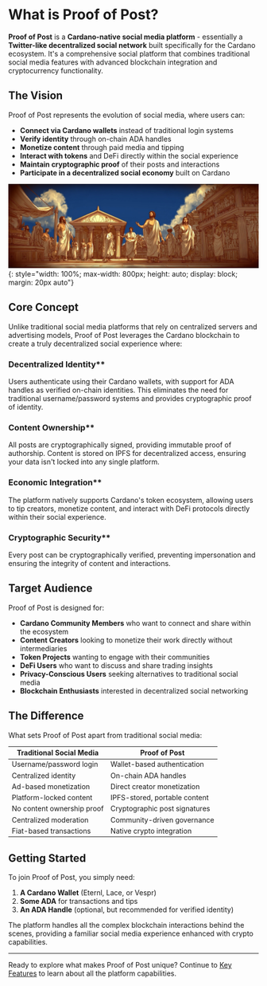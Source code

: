 # What is Proof of Post?

**Proof of Post** is a **Cardano-native social media platform** - essentially a **Twitter-like decentralized social network** built specifically for the Cardano ecosystem. It's a comprehensive social platform that combines traditional social media features with advanced blockchain integration and cryptocurrency functionality.

## The Vision

Proof of Post represents the evolution of social media, where users can:

- **Connect via Cardano wallets** instead of traditional login systems
- **Verify identity** through on-chain ADA handles
- **Monetize content** through paid media and tipping
- **Interact with tokens** and DeFi directly within the social experience
- **Maintain cryptographic proof** of their posts and interactions
- **Participate in a decentralized social economy** built on Cardano

![The Future of Social Media](../images/social-media-future.png){: style="width: 100%; max-width: 800px; height: auto; display: block; margin: 20px auto"}

## Core Concept

Unlike traditional social media platforms that rely on centralized servers and advertising models, Proof of Post leverages the Cardano blockchain to create a truly decentralized social experience where:

### Decentralized Identity**
Users authenticate using their Cardano wallets, with support for ADA handles as verified on-chain identities. This eliminates the need for traditional username/password systems and provides cryptographic proof of identity.

### Content Ownership**
All posts are cryptographically signed, providing immutable proof of authorship. Content is stored on IPFS for decentralized access, ensuring your data isn't locked into any single platform.

### Economic Integration**
The platform natively supports Cardano's token ecosystem, allowing users to tip creators, monetize content, and interact with DeFi protocols directly within their social experience.

### Cryptographic Security**
Every post can be cryptographically verified, preventing impersonation and ensuring the integrity of content and interactions.

## Target Audience

Proof of Post is designed for:

- **Cardano Community Members** who want to connect and share within the ecosystem
- **Content Creators** looking to monetize their work directly without intermediaries
- **Token Projects** wanting to engage with their communities
- **DeFi Users** who want to discuss and share trading insights
- **Privacy-Conscious Users** seeking alternatives to traditional social media
- **Blockchain Enthusiasts** interested in decentralized social networking

## The Difference

What sets Proof of Post apart from traditional social media:

| Traditional Social Media | Proof of Post |
|--------------------------|---------------|
| Username/password login | Wallet-based authentication |
| Centralized identity | On-chain ADA handles |
| Ad-based monetization | Direct creator monetization |
| Platform-locked content | IPFS-stored, portable content |
| No content ownership proof | Cryptographic post signatures |
| Centralized moderation | Community-driven governance |
| Fiat-based transactions | Native crypto integration |

## Getting Started

To join Proof of Post, you simply need:

1. **A Cardano Wallet** (Eternl, Lace, or Vespr)
2. **Some ADA** for transactions and tips
3. **An ADA Handle** (optional, but recommended for verified identity)

The platform handles all the complex blockchain interactions behind the scenes, providing a familiar social media experience enhanced with crypto capabilities.

---

Ready to explore what makes Proof of Post unique? Continue to [Key Features](key-features.md) to learn about all the platform capabilities.
